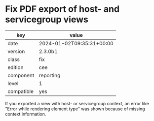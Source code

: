 [//]: # (werk v2)
# Fix PDF export of host- and servicegroup views

key        | value
---------- | ---
date       | 2024-01-02T09:35:31+00:00
version    | 2.3.0b1
class      | fix
edition    | cee
component  | reporting
level      | 1
compatible | yes

If you exported a view with host- or servicegroup context, an error like "Error
while rendering element type" was shown because of missing context information.

